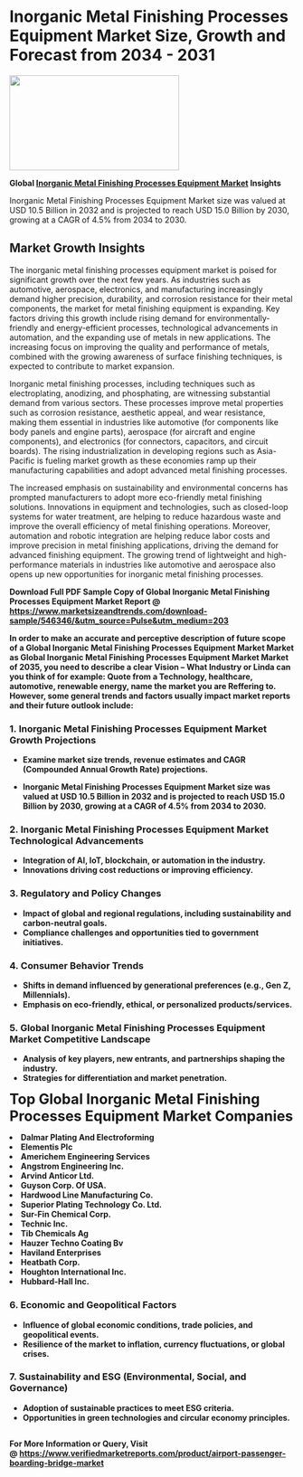 <H1>Inorganic Metal Finishing Processes Equipment Market Size, Growth and Forecast from 2034 - 2031</H1><img class="aligncenter size-medium wp-image-584254" src="https://thirdeyenews.in/wp-content/uploads/2034/09/Global-Market-Research-300x168.jpeg" alt="" width="300" height="168" /><p><strong>Global&nbsp;<a href="https://www.marketsizeandtrends.com/download-sample/546346/&amp;utm_source=Pulse&amp;utm_medium=203">Inorganic Metal Finishing Processes Equipment Market</a> Insights</strong></p><p>Inorganic Metal Finishing Processes Equipment Market size was valued at USD 10.5 Billion in 2032 and is projected to reach USD 15.0 Billion by 2030, growing at a CAGR of 4.5% from 2034 to 2030.</p><p><h2>Market Growth Insights</h2> <p>The inorganic metal finishing processes equipment market is poised for significant growth over the next few years. As industries such as automotive, aerospace, electronics, and manufacturing increasingly demand higher precision, durability, and corrosion resistance for their metal components, the market for metal finishing equipment is expanding. Key factors driving this growth include rising demand for environmentally-friendly and energy-efficient processes, technological advancements in automation, and the expanding use of metals in new applications. The increasing focus on improving the quality and performance of metals, combined with the growing awareness of surface finishing techniques, is expected to contribute to market expansion.</p> <p><strong></strong></p> <p>Inorganic metal finishing processes, including techniques such as electroplating, anodizing, and phosphating, are witnessing substantial demand from various sectors. These processes improve metal properties such as corrosion resistance, aesthetic appeal, and wear resistance, making them essential in industries like automotive (for components like body panels and engine parts), aerospace (for aircraft and engine components), and electronics (for connectors, capacitors, and circuit boards). The rising industrialization in developing regions such as Asia-Pacific is fueling market growth as these economies ramp up their manufacturing capabilities and adopt advanced metal finishing processes.</p> <p>The increased emphasis on sustainability and environmental concerns has prompted manufacturers to adopt more eco-friendly metal finishing solutions. Innovations in equipment and technologies, such as closed-loop systems for water treatment, are helping to reduce hazardous waste and improve the overall efficiency of metal finishing operations. Moreover, automation and robotic integration are helping reduce labor costs and improve precision in metal finishing applications, driving the demand for advanced finishing equipment. The growing trend of lightweight and high-performance materials in industries like automotive and aerospace also opens up new opportunities for inorganic metal finishing processes.</p> <p><strong></p><p><span class=""><strong>Download Full PDF Sample Copy of Global Inorganic Metal Finishing Processes Equipment Market Report</strong> @ <a href="https://www.marketsizeandtrends.com/download-sample/546346/&amp;utm_source=Pulse&amp;utm_medium=203" target="_blank">https://www.marketsizeandtrends.com/download-sample/546346/&amp;utm_source=Pulse&amp;utm_medium=203</a></span></p><p>In order to make an accurate and perceptive description of future scope of a Global&nbsp;Inorganic Metal Finishing Processes Equipment Market Market as Global&nbsp;Inorganic Metal Finishing Processes Equipment Market Market of 2035, you need to describe a clear Vision &ndash; What Industry or Linda can you think of for example: Quote from a Technology, healthcare, automotive, renewable energy, name the market you are Reffering to. However, some general trends and factors usually impact market reports and their future outlook include:</p><h3>1.&nbsp;<strong>Inorganic Metal Finishing Processes Equipment Market Growth Projections</strong></h3><ul><li>Examine market size trends, revenue estimates and CAGR (Compounded Annual Growth Rate) projections.</li><li><p>Inorganic Metal Finishing Processes Equipment Market size was valued at USD 10.5 Billion in 2032 and is projected to reach USD 15.0 Billion by 2030, growing at a CAGR of 4.5% from 2034 to 2030.</p></li></ul><h3>2.&nbsp;<strong>Inorganic Metal Finishing Processes Equipment Market Technological Advancements</strong></h3><ul><li>Integration of AI, IoT, blockchain, or automation in the industry.</li><li>Innovations driving cost reductions or improving efficiency.</li></ul><h3>3.&nbsp;<strong>Regulatory and Policy Changes</strong></h3><ul><li>Impact of global and regional regulations, including sustainability and carbon-neutral goals.</li><li>Compliance challenges and opportunities tied to government initiatives.</li></ul><h3>4.&nbsp;<strong>Consumer Behavior Trends</strong></h3><ul><li>Shifts in demand influenced by generational preferences (e.g., Gen Z, Millennials).</li><li>Emphasis on eco-friendly, ethical, or personalized products/services.</li></ul><h3>5.&nbsp;<strong>Global Inorganic Metal Finishing Processes Equipment Market Competitive Landscape</strong></h3><ul><li>Analysis of key players, new entrants, and partnerships shaping the industry.</li><li>Strategies for differentiation and market penetration.</li></ul><p data-pm-slice="1 1 []"><span style="color: inherit; font-family: inherit; font-size: 25px;">Top Global Inorganic Metal Finishing Processes Equipment Market Companies</span></p><div class="" data-test-id=""><p><li>Dalmar Plating And Electroforming</li><li> Elementis Plc</li><li> Americhem Engineering Services</li><li> Angstrom Engineering Inc.</li><li> Arvind Anticor Ltd.</li><li> Guyson Corp. Of USA.</li><li> Hardwood Line Manufacturing Co.</li><li> Superior Plating Technology Co. Ltd.</li><li> Sur-Fin Chemical Corp.</li><li> Technic Inc.</li><li> Tib Chemicals Ag</li><li> Hauzer Techno Coating Bv</li><li> Haviland Enterprises</li><li> Heatbath Corp.</li><li> Houghton International Inc.</li><li> Hubbard-Hall Inc.</li></p></div><h3>6.&nbsp;<strong>Economic and Geopolitical Factors</strong></h3><ul><li>Influence of global economic conditions, trade policies, and geopolitical events.</li><li>Resilience of the market to inflation, currency fluctuations, or global crises.</li></ul><h3>7.&nbsp;<strong>Sustainability and ESG (Environmental, Social, and Governance)</strong></h3><ul><li>Adoption of sustainable practices to meet ESG criteria.</li><li>Opportunities in green technologies and circular economy principles.</li></ul><h2><strong style="font-size: 14px;">For More Information or Query, Visit @&nbsp;</strong><a style="background-color: #ffffff; font-size: 14px;" href="https://www.marketsizeandtrends.com/report/inorganic-metal-finishing-processes-equipment-market/" target="_blank">https://www.verifiedmarketreports.com/product/airport-passenger-boarding-bridge-market</a></h2>
